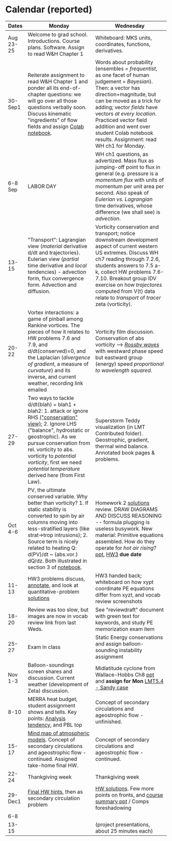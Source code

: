 # Calendar (reported)

Dates	|Monday	|Wednesday
-------|------------- | -------------
Aug 23-25  | Welcome to grad school. Introductions. Course plans. Software. Assign to read W&H Chapter 1  | Whiteboard: MKS units, coordinates, functions, derivatives.  
30-Sep1	|Reiterate assignment to read W&H Chapter 1 and ponder all its end-of-chapter questions: we will go over all those questions verbally soon. Discuss kinematic "ingredients" of flow fields and assign [Colab notebook](https://colab.research.google.com/drive/1uY31iYu5dZ5E9F-UoYrpWQf4UnJLvoKG?usp=sharing#scrollTo=IWjRtVAGK6Fk).| Words about probability (ensembles = *frequentist*, as one facet of human judgement = *Bayesian*). Then: a vector has direction+magnitude, but can be moved as a trick for adding; vector *fields* have vectors *at every location*. Practiced vector field addition and went over student Colab notebook results. Assignment: read WH ch1 for Monday.
6-8 Sep|LABOR DAY | WH ch1 questions, as advertized. Mass flux as jumping-off point to flux in general (e.g. pressure is a *momentum flux* with units of momentum per unit area per second. Also speak of *Eulerian vs. Lagrangian* time derivatives, whose difference (we shall see) is *advection*.  
13-15	| "Transport": Lagrangian view (*material* derivative d/dt and trajectories). Eulerian view (*partial* time derivative and *local* tendencies) - advection form, flux convergence form. Advection and diffusion.| Vorticity conservation and transport; notice downstream development aspect of current western US extremes. Discuss WH ch7 reading through 7.2.6, students answers to 7.5 a-k, collect HW problems 7.6-7.10. Breakout group IDV exercise on how *trajectores* computed from V(t) data relate to *transport* of *tracer* zeta (vorticity).
|20-22	|Vortex interactions: a game of pinball among Rankine vortices. The pieces of how it relates to HW problems 7.6 and 7.9, and d/dt(conserved)=0, and the Laplacian (*divergence of gradient*, a measure of *curvature*) and its inverse, and current weather, recording link emailed | Vorticity film discussion. Conservation of abs vorticity --> [*Rossby waves*](https://journals.ametsoc.org/mwr/article/146/7/1965/103117/Rossby-Wave-Packets-on-the-Midlatitude-Waveguide-A) with westward phase speed but eastward group (energy) speed *proportional to wavelength squared*.   
27-29	|Two ways to tackle d/dt(blah) = blah1 + blah2: 1. attack or ignore RHS [("conservation" view)](https://www.youtube.com/watch?v=AeNSMJtKGc0); 2. Ignore LHS ("balance", hydrostatic or geostrophic). As we pursue conservation from rel. vorticity to abs. vorticity to *potential vorticity*, first we need *potential temperature* derived here (from First Law).  | Superstorm Teddy visualization (in LMT Contributed folder). Geostrophic, gradient, thermal wind balance. Annotated book pages & problems.
Oct 4-6	|PV, the ultimate conserved variable. Why better than vorticity? 1. If static stability is converted to spin by air columns moving into less-stratified layers (like strat->trop intrusions); 2. Source term is nicely related to heating Q: d(PV)/dt ~ (abs.vor.) dQ/dz. Both illustrated in section 3 of [notebook](https://github.com/Unidata/drilsdown/blob/master/UseCase_Examples/Weather_Event_Case_Study/Superstorm_Teddy_Sep2020.ipynb). | Homework 2 [solutions](https://github.com/ATMOcanes/ATM651_2020/blob/master/Exam_and_problems/HW2_WHproblems_solutions.pdf) review. DRAW DIAGRAMS AND DISCUSS REASONING -- formula plugging is useless busywork. New material: Primitive equations assembled. How do they operate for *hot air rising*? [ppt](https://github.com/ATMOcanes/ATM651_2020/tree/master/Class_sessions/2020-09-29%20PE%20view%20of%20how%20hot%20air%20rises), [HW3](https://github.com/ATMOcanes/ATM651_2020/blob/master/Exam_and_problems/HW3.PE_hotairrises.how.pdf) **due date**
11-13	| HW3 problems discuss, [annotate](https://github.com/ATMOcanes/ATM651_2020/tree/master/Class_sessions/2020-10-05%20HW3%20primitive%20eqs%20hot%20air%20rises%20), and look at quantitative-problem [solutions](https://github.com/ATMOcanes/ATM651_2020/blob/master/Exam_and_problems/HW6.PE_hotairrises.solns.pdf)| HW3 handed back; whiteboard on how xypt coordinate PE equations differ from xyzt, and vocab review screenshots
18-20	|Review was too slow, but images are now in vocab review link from last Weds.| See "reviewdraft" document with green text for keywords, and study PE memorization exam item
25-27	|Exam in class| Static Energy conservations and assign balloon-sounding instability assignment
Nov 1-3	|Balloon-soundings screen shares and discussion. Current weather (development of Zeta) discussion. | Midlatitude cyclone from Wallace-Hobbs Ch8 [ppt](https://github.com/ATMOcanes/ATM651_2020/blob/master/Wallace_Hobbs_ch8_Nov10_storm.ppt) and **assign for Mon** [LMT5.4 - Sandy case](https://github.com/ATMOcanes/ATM651_2020/blob/master/Exam_and_problems/Heatingrates_MERRA_LMTpages.pdf)
8-10	| MERRA heat budget, student assignment shows and tells. Key points: [Analysis tendency](https://github.com/ATMOcanes/ATM651_2020/blob/master/Class_sessions/2020-11-02_LMT5.4_Tbudget_and_AT/Whiteboard%5B1%5D.pdf), and PBL top | Concept of secondary circulations and ageostrophic flow - unfinished.
15-17	| [Mind map of atmospheric models](http://proj.badc.rl.ac.uk/pimms/browser/CASCADE/ControlledVocabs/trunk/Software/Atmosphere_bdl.mm?rev=48&order=size). Concept of secondary circulations and ageostrophic flow - continued. Assigned take-home final HW. |Concept of secondary circulations and ageostrophic flow - continued.
22-24	| Thankgiving week | Thankgiving week
29-Dec1	|[Final HW hints](https://github.com/ATMOcanes/ATM651_2020/tree/master/Class_sessions/2020-11-16%20Final%20HW%20hints%20then%20Fronts.ppt%20in%20Logic), then as secondary circulation problem | [HW solutions](https://github.com/ATMOcanes/ATM651_2020/blob/master/Exam_and_problems/TakeHomeFinalHW_solutions.pdf). Few more points on fronts, and [course summary ppt](https://github.com/ATMOcanes/ATM651_2020/tree/master/) / Comps foreshadowing
6-8	|  |
13-15|| (project presentations, about 25 minutes each)
